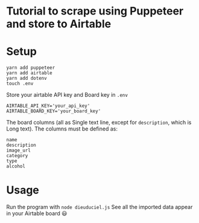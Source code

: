 # Tutorial to scrape using Puppeteer and store to Airtable #

# Setup

```
yarn add puppeteer
yarn add airtable
yarn add dotenv
touch .env
```

Store your airtable API key and Board key in `.env`
```
AIRTABLE_API_KEY='your_api_key'
AIRTABLE_BOARD_KEY='your_board_key'
```

The board columns (all as Single text line, except for `description`, which is Long text).
The columns must be defined as:

```
name
description
image_url
category
type
alcohol
```
# Usage

Run the program with `node dieuduciel.js`
See all the imported data appear in your Airtable board 😃
